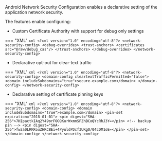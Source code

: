 Android Network Security Configuration enables a declarative setting of the application network security.

The features enable configuring:

* Custom Certificate Authority with support for debug only settings

=== "XML"
	```xml
	<?xml version="1.0" encoding="utf-8"?>
	<network-security-config>
	    <debug-overrides>
	        <trust-anchors>
	            <certificates src="@raw/debug_cas"/>
	        </trust-anchors>
	    </debug-overrides>
	</network-security-config>
	```

* Declarative opt-out for clear-text traffic

=== "XML"
	```xml
	<?xml version="1.0" encoding="utf-8"?>
	<network-security-config>
	    <domain-config cleartextTrafficPermitted="false">
	        <domain includeSubdomains="true">secure.example.com</domain>
	    </domain-config>
	</network-security-config>
	```


* Declarative setting of certificate pinning keys

=== "XML"
	```xml
	<?xml version="1.0" encoding="utf-8"?>
	<network-security-config>
	    <domain-config>
	        <domain includeSubdomains="true">example.com</domain>
	        <pin-set expiration="2018-01-01">
	            <pin digest="SHA-256">7HIpactkIAq2Y49orFOOQKurWxmmSFZhBCoQYcRhJ3Y=</pin>
	            <!-- backup pin -->
	            <pin digest="SHA-256">fwza0LRMXouZHRC8Ei+4PyuldPDcf3UKgO/04cDM1oE=</pin>
	        </pin-set>
	    </domain-config>
	</network-security-config>
	```

